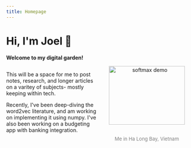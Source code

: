 ```yaml
---
title: Homepage
---
```


# Hi, I'm Joel 👋

<!-- <div style="text-align: center;">
    <img src="/images/joelwater.jpg" alt="softmax demo" width="50%">
    <p style="font-size: small; color: gray;">Me in Ha Long Bay</p>
</div> -->

**Welcome to my digital garden!**


<div style="display: flex;">
    <div style="width: 50%; padding: 0px;">
        <p>This will be a space for me to post notes, research, and longer articles on a varitey of subjects- mostly keeping within tech.
        </p>
        <p>Recently, I've been deep-diving the word2vec literature, and am working on implementing it using numpy. I've also been working on a budgeting app with banking integration.
        </p>
    </div>
    <div style="width: 50%; padding: 0px;">
        <div style="text-align: center;">
            <img src="/images/joelwater.jpg" alt="softmax demo" width="90%" style="border-radius: 10px;">
            <p style="font-size: small; color: gray;">Me in Ha Long Bay, Vietnam</p>
        </div>
    </div>
    </div>